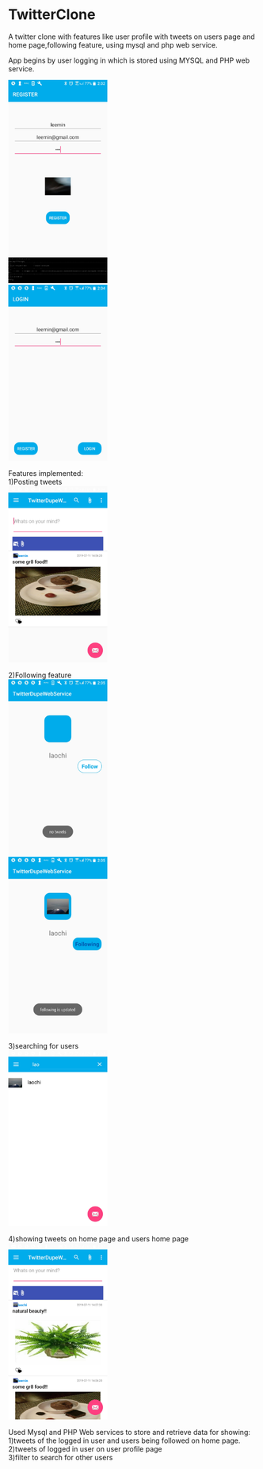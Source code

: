 # TwitterClone
A twitter clone with features like user profile with tweets on users page and home page,following feature, using mysql and php web service.

App begins by user logging in which is stored using MYSQL and PHP web service.<br/>

<img width="200" src="https://github.com/devsarahgeo/TwitterClone/blob/master/images/Screenshot_2019-07-11_140240.jpg"/><br/>
<img width="200" src="https://github.com/devsarahgeo/TwitterClone/blob/master/images/cmd.png"/><br/>
<img width="200" src="https://github.com/devsarahgeo/TwitterClone/blob/master/images/Screenshot_2019-07-11_140435.jpg"/><br/>


Features implemented:<br/>
1)Posting tweets<br/>
<img width="200" src="https://github.com/devsarahgeo/TwitterClone/blob/master/images/Screenshot_2019-07-11_140637.jpg"/><br/>

2)Following feature<br/>
<img width="200" src="https://github.com/devsarahgeo/TwitterClone/blob/master/images/Screenshot_2019-07-11_140508.jpg"/><br/>
<img width="200" src="https://github.com/devsarahgeo/TwitterClone/blob/master/images/Screenshot_2019-07-11_140520.jpg"/><br/>


3)searching for users<br/>
<img width="200" src="https://github.com/devsarahgeo/TwitterClone/blob/master/images/Screenshot_2019-07-11_140502.jpg"/><br/>

4)showing tweets on home page and users home page<br/>
<img width="200" src="https://github.com/devsarahgeo/TwitterClone/blob/master/images/Screenshot_2019-07-11_140754.jpg"/><br/>


Used Mysql and PHP Web services to store and retrieve data for showing:<br/>
1)tweets of the logged in user and users being followed on home page.<br/>
2)tweets of logged in user on user profile page<br/>
3)filter to search for other users<br/>

